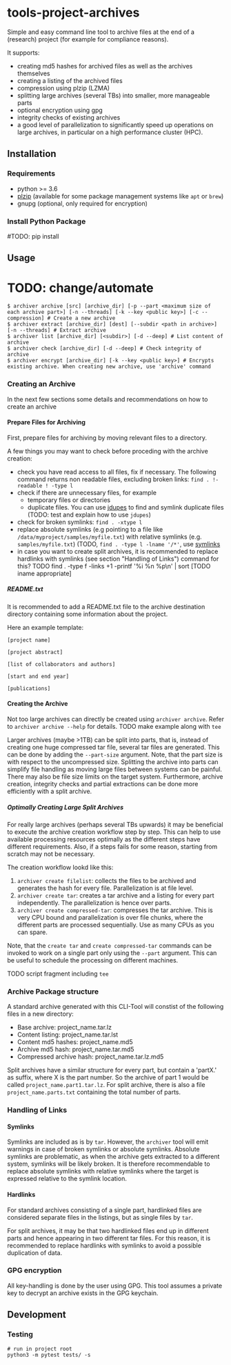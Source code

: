 # tools-project-archives

Simple and easy command line tool to archive files at the end of a (research)
project (for example for compliance reasons).

It supports:
   * creating md5 hashes for archived files as well as the archives themselves
   * creating a listing of the archived files
   * compression using plzip (LZMA)
   * splitting large archives (several TBs) into smaller, more manageable parts
   * optional encryption using gpg
   * integrity checks of existing archives
   * a good level of parallelization to significantly speed up operations on
     large archives, in particular on a high performance cluster (HPC).


## Installation


### Requirements

- python >= 3.6
- [plzip](https://www.nongnu.org/lzip/plzip.html) (available for some package
  management systems like `apt` or `brew`)
- gnupg (optional, only required for encryption)


### Install Python Package
 #TODO: pip install


## Usage

 # TODO: change/automate
```
$ archiver archive [src] [archive_dir] [-p --part <maximum size of each archive part>] [-n --threads] [-k --key <public key>] [-c --compression] # Create a new archive
$ archiver extract [archive_dir] [dest] [--subdir <path in archive>] [-n --threads] # Extract archive
$ archiver list [archive_dir] [<subdir>] [-d --deep] # List content of archive
$ archiver check [archive_dir] [-d --deep] # Check integrity of archive
$ archiver encrypt [archive_dir] [-k --key <public key>] # Encrypts existing archive. When creating new archive, use 'archive' command
```

### Creating an Archive

In the next few sections some details and recommendations on how to create an archive

#### Prepare Files for Archiving

First, prepare files for archiving by moving relevant files to a directory.

A few things you may want to check before proceding with the archive creation:
 * check you have read access to all files, fix if necessary. The following
   command returns non readable files, excluding broken links: `find . !-readable ! -type l`
 * check if there are unnecessary files, for example
   * temporary files or directories
   * duplicate files. You can use [jdupes](https://github.com/jbruchon/jdupes) to find and symlink duplicate files (TODO: test and explain how to use `jdupes`)
 * check for broken symlinks: `find . -xtype l`
 * replace absolute symlinks (e.g pointing to a file like
     `/data/myproject/samples/myfile.txt`) with relative symlinks (e.g.
     `samples/myfile.txt`) (TODO, `find . -type l -lname '/*'`, use [symlinks](https://github.com/brandt/symlinks)
 * in case you want to create split archives, it is recommended to replace
   hardlinks with symlinks (see section "Handling of Links") command for this? TODO
               find . -type f -links +1 -printf '%i %n %p\n' | sort [TODO iname appropriate]

##### README.txt

It is recommended to add a README.txt file to the archive destination directory
containing some information about the project.

Here an example template:

```
[project name]

[project abstract]

[list of collaborators and authors]

[start and end year]

[publications]

```


#### Creating the Archive

Not too large archives can directly be created using `archiver archive`. Refer to
`archiver archive --help` for details.
TODO make example along with `tee`

Larger archives (maybe >1TB) can be split into parts, that is, instead of creating one huge
compressed tar file, several tar files are generated. This can be done by adding
the `--part-size` argument. Note, that the part size is with respect to the uncompressed size.
Splitting the archive into parts can simplify file
handling as moving large files between systems can be painful. There may also be
file size limits on the target system. Furthermore, archive creation, integrity
checks and partial extractions can be done more efficiently with a split archive.


##### Optimally Creating Large Split Archives

For really large archives (perhaps several TBs upwards) it may be beneficial to execute the
archive creation workflow step by step. This can help to use available
processing resources optimally as the different steps have different
requirements. Also, if a steps fails for some reason, starting from scratch may
not be necessary.

The creation workflow lookd like this:
 1. `archiver create filelist`: collects the files to be archived and generates
    the hash for every file. Parallelization is at file level.
 2. `archiver create tar`: creates a tar archive and a listing for every part independently.
    The parallelization is hence over parts.
 3. `archiver create compressed-tar`: compresses the tar archive. This is very
    CPU bound and parallelization is over file chunks, where the different parts
    are processed sequentially. Use as many CPUs as you can spare.

Note, that the `create tar` and `create compressed-tar` commands can be invoked
to work on a single part only using the `--part` argument. This can be useful to schedule the processing on
different machines.

TODO script fragment including `tee`


### Archive Package structure

A standard archive generated with this CLI-Tool will constist of the following files in
a new directory:

- Base archive: project_name.tar.lz
- Content listing: project_name.tar.lst
- Content md5 hashes: project_name.md5
- Archive md5 hash: project_name.tar.md5
- Compressed archive hash: project_name.tar.lz.md5

Split archives have a similar structure for every part, but contain a 'partX.'
as suffix, where X is the part number. So the archive of part 1 would be called
`project_name.part1.tar.lz`. For split archive, there is also a file
`project_name.parts.txt` containing the total number of parts.


### Handling of Links

#### Symlinks

Symlinks are included as is by `tar`. However, the `archiver` tool will emit
warnings in case of broken symlinks or absolute symlinks. Absolute symlinks are
problematic, as when the archive gets extracted to a different system, symlinks
will be likely broken. It is therefore recommendable to replace absolute symlinks
with relative symlinks where the target is expressed relative to the symlink location.


#### Hardlinks

For standard archives consisting of a single part, hardlinked files are
considered separate files in the listings, but as single files by `tar`.

For split archives, it may be that two hardlinked files end up in different
parts and hence appearing in two different tar files. For
this reason, it is recommended to replace hardlinks with symlinks to avoid a
possible duplication of data.


### GPG encryption

All key-handling is done by the user using GPG. This tool assumes a private key to decrypt an archive exists in the GPG keychain.


## Development

### Testing

```
# run in project root
python3 -m pytest tests/ -s
```

